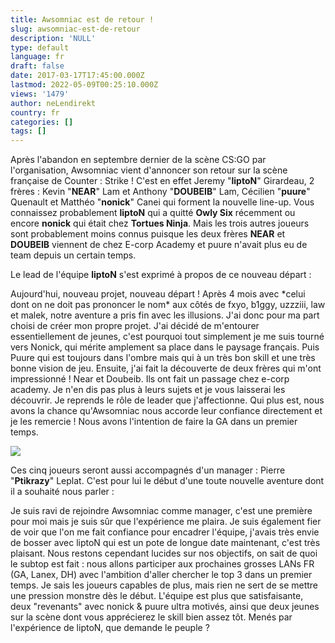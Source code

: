 ```yaml
---
title: Awsomniac est de retour !
slug: awsomniac-est-de-retour
description: 'NULL'
type: default
language: fr
draft: false
date: 2017-03-17T17:45:00.000Z
lastmod: 2022-05-09T00:25:10.000Z
views: '1479'
author: neLendirekt
country: fr
categories: []
tags: []
---
```

Après l'abandon en septembre dernier de la scène CS:GO par l'organisation, Awsomniac vient d'annoncer son retour sur la scène française de Counter : Strike ! C'est en effet Jeremy "**liptoN**" Girardeau, 2 frères : Kevin "**NEAR**" Lam et Anthony "**DOUBEIB**" Lam, Cécilien "**puure**" Quenault et Matthéo "**nonick**" Canei qui forment la nouvelle line-up. Vous connaissez probablement **liptoN** qui a quitté **Owly Six** récemment ou encore **nonick** qui était chez **Tortues Ninja**. Mais les trois autres joueurs sont probablement moins connus puisque les deux frères **NEAR** et **DOUBEIB** viennent de chez E-corp Academy et puure n'avait plus eu de team depuis un certain temps.

Le lead de l'équipe **liptoN** s'est exprimé à propos de ce nouveau départ :

Aujourd'hui, nouveau projet, nouveau départ ! Après 4 mois avec \*celui dont on ne doit pas prononcer le nom\* aux côtés de fxyo, b1ggy, uzzziii, law et malek, notre aventure a pris fin avec les illusions. J'ai donc pour ma part choisi de créer mon propre projet. J'ai décidé de m'entourer essentiellement de jeunes, c'est pourquoi tout simplement je me suis tourné vers Nonick, qui mérite amplement sa place dans le paysage français. Puis Puure qui est toujours dans l'ombre mais qui à un très bon skill et une très bonne vision de jeu. Ensuite, j'ai fait la découverte de deux frères qui m'ont impressionné ! Near et Doubeib. Ils ont fait un passage chez e-corp academy. Je n'en dis pas plus à leurs sujets et je vous laisserai les découvrir. Je reprends le rôle de leader que j'affectionne. Qui plus est, nous avons la chance qu'Awsomniac nous accorde leur confiance directement et je les remercie ! Nous avons l'intention de faire la GA dans un premier temps. 

![](/storage/images/58cc1febeef06_awsomniacjpg.jpg)

Ces cinq joueurs seront aussi accompagnés d'un manager : Pierre "**Ptikrazy**" Leplat. C'est pour lui le début d'une toute nouvelle aventure dont il a souhaité nous parler :

Je suis ravi de rejoindre Awsomniac comme manager, c'est une première pour moi mais je suis sûr que l'expérience me plaira. Je suis également fier de voir que l'on me fait confiance pour encadrer l'équipe, j'avais très envie de bosser avec liptoN qui est un pote de longue date maintenant, c'est très plaisant. Nous restons cependant lucides sur nos objectifs, on sait de quoi le subtop est fait : nous allons participer aux prochaines grosses LANs FR (GA, Lanex, DH) avec l'ambition d'aller chercher le top 3 dans un premier temps. Je sais les joueurs capables de plus, mais rien ne sert de se mettre une pression monstre dès le début. L'équipe est plus que satisfaisante, deux "revenants" avec nonick & puure ultra motivés, ainsi que deux jeunes sur la scène dont vous apprécierez le skill bien assez tôt. Menés par l'expérience de liptoN, que demande le peuple ? 
